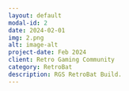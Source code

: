 ```yaml
---
layout: default
modal-id: 2
date: 2024-02-01
img: 2.png
alt: image-alt
project-date: Feb 2024
client: Retro Gaming Community
category: RetroBat
description: RGS RetroBat Build.
---
```


